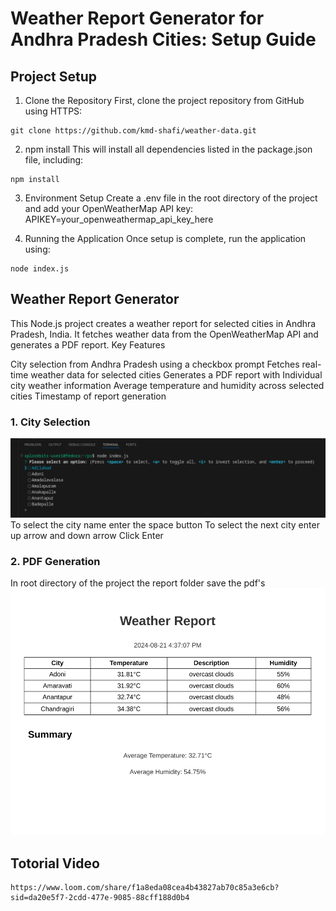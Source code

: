 # Weather Report Generator for Andhra Pradesh Cities: Setup Guide

## Project Setup

1. Clone the Repository
First, clone the project repository from GitHub using HTTPS:
```
git clone https://github.com/kmd-shafi/weather-data.git
```
2. npm install
This will install all dependencies listed in the package.json file, including:
```
npm install
```
3. Environment Setup
Create a .env file in the root directory of the project and add your OpenWeatherMap API key:
APIKEY=your_openweathermap_api_key_here

4. Running the Application
Once setup is complete, run the application using:
```
node index.js
```
## Weather Report Generator
This Node.js project creates a weather report for selected cities in Andhra Pradesh, India. It fetches weather data from the OpenWeatherMap API and generates a PDF report.
Key Features

City selection from Andhra Pradesh using a checkbox prompt
Fetches real-time weather data for selected cities
Generates a PDF report with Individual city weather information
Average temperature and humidity across selected cities
Timestamp of report generation

### 1. City Selection

![City Selection](image.png)
To select the city name enter the space button
To select the next city enter up arrow and down arrow
Click Enter

### 2. PDF Generation
In root directory of the project the report folder save the pdf's
![City Selection](image1.png)

## Totorial Video

```
https://www.loom.com/share/f1a8eda08cea4b43827ab70c85a3e6cb?sid=da20e5f7-2cdd-477e-9085-88cff188d0b4
```
